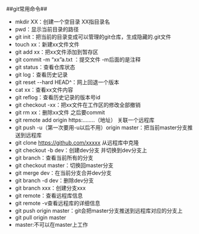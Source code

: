 ##git常用命令##

- mkdir XX：创建一个空目录 XX指目录名
- pwd：显示当前目录的路径
- git init：把当前的目录变成可以管理的git仓库，生成隐藏的.git文件
- touch xx：新建xx文件文件
- git add xx：把xx文件添加到暂存区
- git commit -m “xx”a.txt ：提交文件 -m后面的是注释
- git status：查看仓库状态
- git log：查看历史记录
- git reset --hard HEAD^：网上回退一个版本
- cat xx：查看xx文件内容
- git reflog：查看历史记录的版本号id
- git checkout -xx：把xx文件在工作区的修改全部撤销
- git rm xx：删除xx文件 之后要commit
- git remote add origin https:........（地址） 关联一个远程库
- git push -u（第一次要用-u以后不用）origin master：把当前master分支推送到远程库
- git clone https://github.com/xxxxx   从远程库中克隆
- git checkout -b dev：创建dev分支 并切换到dev分支上
- git branch：查看当前所有的分支
- git checkout master：切换回master分支
- git merge dev：在当前分支合并dev分支
- git branch -d dev：删除dev分支
- git branch xxx：创建分支xxx
- git remote：查看远程库信息
- git remote -v查看远程库的详细信息
- git push origin master：git会把master分支推送到远程库对应的分支上
- git pull origin master
- master:不可以在master上工作

